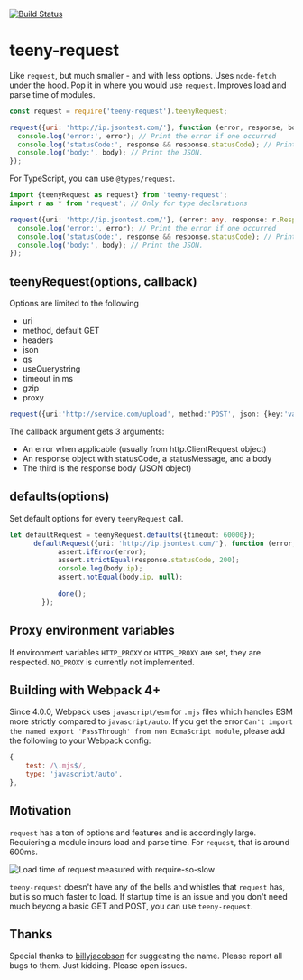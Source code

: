 [![Build Status](https://travis-ci.org/googleapis/teeny-request.svg?branch=master)](https://travis-ci.org/googleapis/teeny-request)

# teeny-request 

Like `request`, but much smaller - and with less options. Uses `node-fetch` under the hood. 
Pop it in where you would use `request`. Improves load and parse time of modules. 

```js
const request = require('teeny-request').teenyRequest;

request({uri: 'http://ip.jsontest.com/'}, function (error, response, body) {
  console.log('error:', error); // Print the error if one occurred
  console.log('statusCode:', response && response.statusCode); // Print the response status code if a response was received
  console.log('body:', body); // Print the JSON.
});
```

For TypeScript, you can use `@types/request`. 

```ts
import {teenyRequest as request} from 'teeny-request';
import r as * from 'request'; // Only for type declarations

request({uri: 'http://ip.jsontest.com/'}, (error: any, response: r.Response, body: any) => {
  console.log('error:', error); // Print the error if one occurred
  console.log('statusCode:', response && response.statusCode); // Print the response status code if a response was received
  console.log('body:', body); // Print the JSON.
});
```



## teenyRequest(options, callback)

Options are limited to the following 

* uri
* method, default GET
* headers
* json
* qs
* useQuerystring
* timeout in ms
* gzip
* proxy

```ts
request({uri:'http://service.com/upload', method:'POST', json: {key:'value'}}, function(err,httpResponse,body){ /* ... */ })
```

The callback argument gets 3 arguments:

 * An error when applicable (usually from http.ClientRequest object)
 * An response object with statusCode, a statusMessage, and a body
 * The third is the response body (JSON object)

## defaults(options)

Set default options for every `teenyRequest` call.

```ts
let defaultRequest = teenyRequest.defaults({timeout: 60000});
      defaultRequest({uri: 'http://ip.jsontest.com/'}, function (error, response, body) {
            assert.ifError(error);
            assert.strictEqual(response.statusCode, 200);
            console.log(body.ip);
            assert.notEqual(body.ip, null);
            
            done();
        });
```        

## Proxy environment variables
If environment variables `HTTP_PROXY` or `HTTPS_PROXY` are set, they are respected. `NO_PROXY` is currently not implemented.

## Building with Webpack 4+
Since 4.0.0, Webpack uses `javascript/esm` for `.mjs` files which handles ESM more strictly compared to `javascript/auto`. If you get the error `Can't import the named export 'PassThrough' from non EcmaScript module`, please add the following to your Webpack config:

```js
{
    test: /\.mjs$/,
    type: 'javascript/auto',
},
```

## Motivation
`request` has a ton of options and features and is accordingly large. Requiering a module incurs load and parse time. For
`request`, that is around 600ms.

![Load time of request measured with require-so-slow](https://user-images.githubusercontent.com/101553/44694187-20357700-aa3a-11e8-9116-b8ae794cbc27.png)

`teeny-request` doesn't have any of the bells and whistles that `request` has, but is so much faster to load. If startup time is an issue and you don't need much beyong a basic GET and POST, you can use `teeny-request`.

## Thanks
Special thanks to [billyjacobson](https://github.com/billyjacobson) for suggesting the name. Please report all bugs to them. Just kidding. Please open issues.
